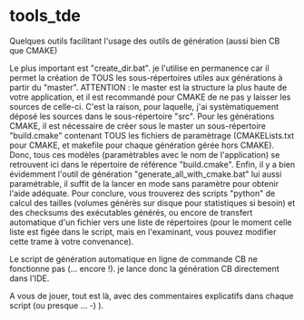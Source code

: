 # tools_tde

Quelques outils facilitant l'usage des outils de génération (aussi bien CB que CMAKE)

Le plus important est "create_dir.bat". je l'utilise en permanence car il permet la création de TOUS les sous-répertoires utiles aux générations à partir du "master".
ATTENTION : le master est la structure la plus haute de votre application, et il est recommandé pour CMAKE de ne pas y laisser les sources de celle-ci.
C'est la raison, pour laquelle, j'ai systèmatiquement déposé les sources dans le sous-répertoire "src".
Pour les générations CMAKE, il est nécessaire de créer sous le master un sous-répertoire "build.cmake" contenant TOUS les fichiers de paramètrage (CMAKELists.txt pour CMAKE, 
et makefile pour chaque génération gérée hors CMAKE).
Donc, tous ces modèles (paramètrables avec le nom de l'application) se retrouvent ici dans le répertoire de référence "build.cmake".
Enfin, il y a bien évidemment l'outil de génération "generate_all_with_cmake.bat" lui aussi paramétrable, il suffit de la lancer en mode sans paramètre pour obtenir
l'aide adéquate.
Pour conclure, vous trouverez des scripts "python" de calcul des tailles (volumes générès sur disque pour statistiques si besoin) et des checksums des exécutables générés, ou encore de transfert automatique d'un fichier vers une liste de répertoires (pour le moment 
celle liste est figée dans le script, mais en l'examinant, vous pouvez modifier cette trame à votre convenance).

Le script de génération automatique en ligne de commande CB ne fonctionne pas (... encore !).
je lance donc la génération CB directement dans l'IDE.

A vous de jouer, tout est là, avec des commentaires explicatifs dans chaque script (ou presque ... -) ).
